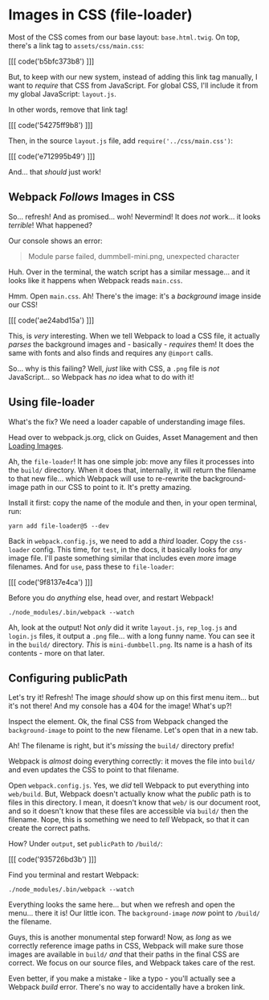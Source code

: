 # Images in CSS (file-loader)

Most of the CSS comes from our base layout: `base.html.twig`. On top, there's a link
tag to `assets/css/main.css`:

[[[ code('b5bfc373b8') ]]]

But, to keep with our new system, instead of adding this link tag manually,
I want to *require* that CSS from JavaScript. For global CSS, I'll include it
from my global JavaScript: `layout.js`.

In other words, remove that link tag!

[[[ code('54275ff9b8') ]]]

Then, in the source `layout.js` file, add `require('../css/main.css')`:

[[[ code('e712995b49') ]]]

And... that *should* just work!

## Webpack *Follows* Images in CSS

So... refresh! And as promised... woh! Nevermind! It does *not* work... it looks
*terrible*! What happened?

Our console shows an error:

> Module parse failed, dummbell-mini.png, unexpected character

Huh. Over in the terminal, the watch script has a similar message... and it looks
like it happens when Webpack reads `main.css`.

Hmm. Open `main.css`. Ah! There's the image: it's a *background* image inside our CSS!

[[[ code('ae24abd15a') ]]]

This, is *very* interesting. When we tell Webpack to load a CSS file, it actually
*parses* the background images and - basically - *requires* them! It does the same
with fonts and also finds and requires any `@import` calls.

So... why is this failing? Well, *just* like with CSS, a `.png` file is *not* JavaScript...
so Webpack has *no* idea what to do with it!

## Using file-loader

What's the fix? We need a loader capable of understanding image files.

Head over to webpack.js.org, click on Guides, Asset Management and then
[Loading Images][loading_images].

Ah, the `file-loader`! It has one simple job: move any files it processes into the
`build/` directory. When it does that, internally, it will return the filename to
that new file... which Webpack will use to re-rewrite the background-image path in
our CSS to point to it. It's pretty amazing.

Install it first: copy the name of the module and then, in your open terminal, run:

```terminal
yarn add file-loader@5 --dev
```

Back in `webpack.config.js`, we need to add a *third* loader. Copy the `css-loader`
config. This time, for `test`, in the docs, it basically looks for *any* image file.
I'll paste something similar that includes even *more* image filenames. And for
`use`, pass these to `file-loader`:

[[[ code('9f8137e4ca') ]]]

Before you do *anything* else, head over, and restart Webpack!

```terminal-silent
./node_modules/.bin/webpack --watch
```

Ah, look at the output! Not *only* did it write `layout.js`, `rep_log.js` and
`login.js` files, it output a `.png` file... with a long funny name. You can see
it in the `build/` directory. *This* is `mini-dumbbell.png`. Its name is a hash of
its contents - more on that later.

## Configuring publicPath

Let's try it! Refresh! The image *should* show up on this first menu item... but
it's not there! And my console has a 404 for the image! What's up?!

Inspect the element. Ok, the final CSS from Webpack changed the `background-image`
to point to the new filename. Let's open that in a new tab.

Ah! The filename is right, but it's *missing* the `build/` directory prefix!

Webpack is *almost* doing everything correctly: it moves the file into `build/`
and even updates the CSS to point to that filename.

Open `webpack.config.js`. Yes, we *did* tell Webpack to put everything into `web/build`.
But, Webpack doesn't actually know what the *public* path is to files in this directory.
I mean, it doesn't know that `web/` is our document root, and so it doesn't know
that these files are accessible via `build/` then the filename. Nope, this is something
we need to *tell* Webpack, so that it can create the correct paths.

How? Under `output`, set `publicPath` to `/build/`:

[[[ code('935726bd3b') ]]]

Find you terminal and restart Webpack:

```terminal-silent
./node_modules/.bin/webpack --watch
```

Everything looks the same here... but when we refresh and open the menu... there
it is! Our little icon. The `background-image` *now* point to `/build/` the filename.

Guys, this is another monumental step forward! Now, as *long* as we correctly reference
image paths in CSS, Webpack will make sure those images are available in `build/`
*and* that their paths in the final CSS are correct. We focus on our source files,
and Webpack takes care of the rest.

Even better, if you make a mistake - like a typo - you'll actually see a Webpack
*build* error. There's no way to accidentally have a broken link.


[loading_images]: https://webpack.js.org/guides/asset-management/#loading-images
